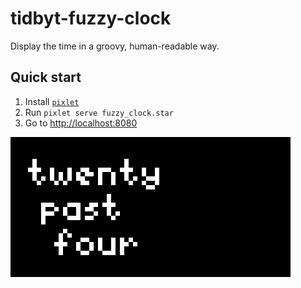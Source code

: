 # tidbyt-fuzzy-clock

Display the time in a groovy, human-readable way.

## Quick start
1. Install [`pixlet`](https://github.com/tidbyt/pixlet)
2. Run `pixlet serve fuzzy_clock.star`
3. Go to [http://localhost:8080](http://localhost:8080)

![Preview](https://raw.githubusercontent.com/mtimkovich/fuzzy-clock-pixlet/main/fuzzy_clock.gif)
